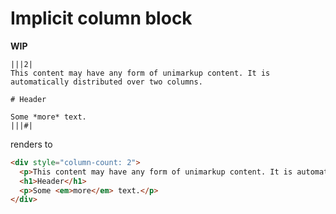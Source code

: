 # Implicit column block

**WIP**

```
|||2| 
This content may have any form of unimarkup content. It is automatically distributed over two columns.

# Header

Some *more* text.
|||#|
```

renders to

```html
<div style="column-count: 2">
  <p>This content may have any form of unimarkup content. It is automatically distributed over two columns.</p>
  <h1>Header</h1>
  <p>Some <em>more</em> text.</p>
</div>
```
